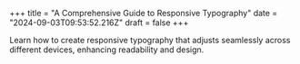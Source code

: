 +++
title = "A Comprehensive Guide to Responsive Typography"
date = "2024-09-03T09:53:52.216Z"
draft = false
+++

  Learn how to create responsive typography that adjusts seamlessly across different devices, enhancing readability and design.
        
